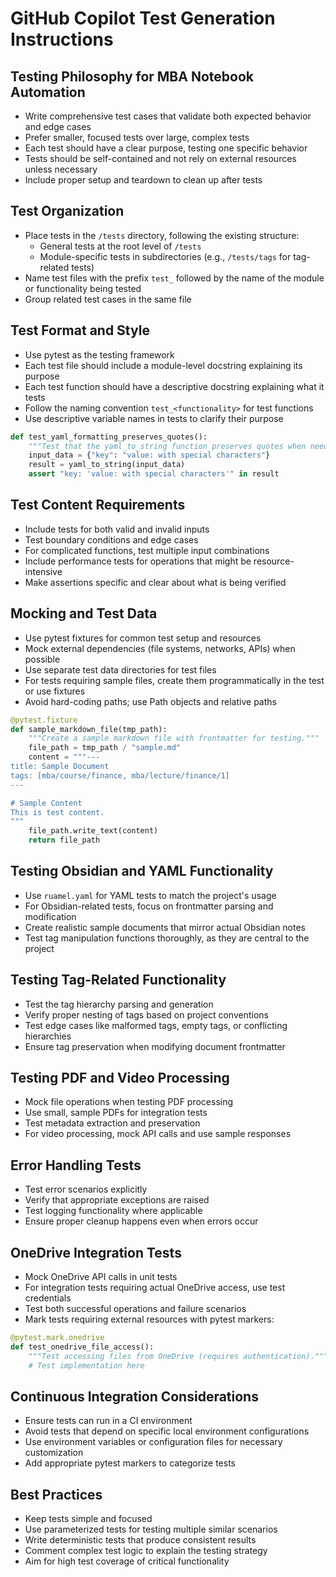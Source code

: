 # GitHub Copilot Test Generation Instructions

## Testing Philosophy for MBA Notebook Automation

- Write comprehensive test cases that validate both expected behavior and edge cases
- Prefer smaller, focused tests over large, complex tests
- Each test should have a clear purpose, testing one specific behavior
- Tests should be self-contained and not rely on external resources unless necessary
- Include proper setup and teardown to clean up after tests

## Test Organization

- Place tests in the `/tests` directory, following the existing structure:
  - General tests at the root level of `/tests`
  - Module-specific tests in subdirectories (e.g., `/tests/tags` for tag-related tests)
- Name test files with the prefix `test_` followed by the name of the module or functionality being tested
- Group related test cases in the same file

## Test Format and Style

- Use pytest as the testing framework
- Each test file should include a module-level docstring explaining its purpose
- Each test function should have a descriptive docstring explaining what it tests
- Follow the naming convention `test_<functionality>` for test functions
- Use descriptive variable names in tests to clarify their purpose

```python
def test_yaml_formatting_preserves_quotes():
    """Test that the yaml_to_string function preserves quotes when needed."""
    input_data = {"key": "value: with special characters"}
    result = yaml_to_string(input_data)
    assert "key: 'value: with special characters'" in result
```

## Test Content Requirements

- Include tests for both valid and invalid inputs
- Test boundary conditions and edge cases
- For complicated functions, test multiple input combinations
- Include performance tests for operations that might be resource-intensive
- Make assertions specific and clear about what is being verified

## Mocking and Test Data

- Use pytest fixtures for common test setup and resources
- Mock external dependencies (file systems, networks, APIs) when possible
- Use separate test data directories for test files
- For tests requiring sample files, create them programmatically in the test or use fixtures
- Avoid hard-coding paths; use Path objects and relative paths

```python
@pytest.fixture
def sample_markdown_file(tmp_path):
    """Create a sample markdown file with frontmatter for testing."""
    file_path = tmp_path / "sample.md"
    content = """---
title: Sample Document
tags: [mba/course/finance, mba/lecture/finance/1]
---

# Sample Content
This is test content.
"""
    file_path.write_text(content)
    return file_path
```

## Testing Obsidian and YAML Functionality

- Use `ruamel.yaml` for YAML tests to match the project's usage
- For Obsidian-related tests, focus on frontmatter parsing and modification
- Create realistic sample documents that mirror actual Obsidian notes
- Test tag manipulation functions thoroughly, as they are central to the project

## Testing Tag-Related Functionality

- Test the tag hierarchy parsing and generation
- Verify proper nesting of tags based on project conventions
- Test edge cases like malformed tags, empty tags, or conflicting hierarchies
- Ensure tag preservation when modifying document frontmatter

## Testing PDF and Video Processing

- Mock file operations when testing PDF processing
- Use small, sample PDFs for integration tests
- Test metadata extraction and preservation
- For video processing, mock API calls and use sample responses

## Error Handling Tests

- Test error scenarios explicitly
- Verify that appropriate exceptions are raised
- Test logging functionality where applicable
- Ensure proper cleanup happens even when errors occur

## OneDrive Integration Tests

- Mock OneDrive API calls in unit tests
- For integration tests requiring actual OneDrive access, use test credentials
- Test both successful operations and failure scenarios
- Mark tests requiring external resources with pytest markers:

```python
@pytest.mark.onedrive
def test_onedrive_file_access():
    """Test accessing files from OneDrive (requires authentication)."""
    # Test implementation here
```

## Continuous Integration Considerations

- Ensure tests can run in a CI environment
- Avoid tests that depend on specific local environment configurations
- Use environment variables or configuration files for necessary customization
- Add appropriate pytest markers to categorize tests

## Best Practices

- Keep tests simple and focused
- Use parameterized tests for testing multiple similar scenarios
- Write deterministic tests that produce consistent results
- Comment complex test logic to explain the testing strategy
- Aim for high test coverage of critical functionality
